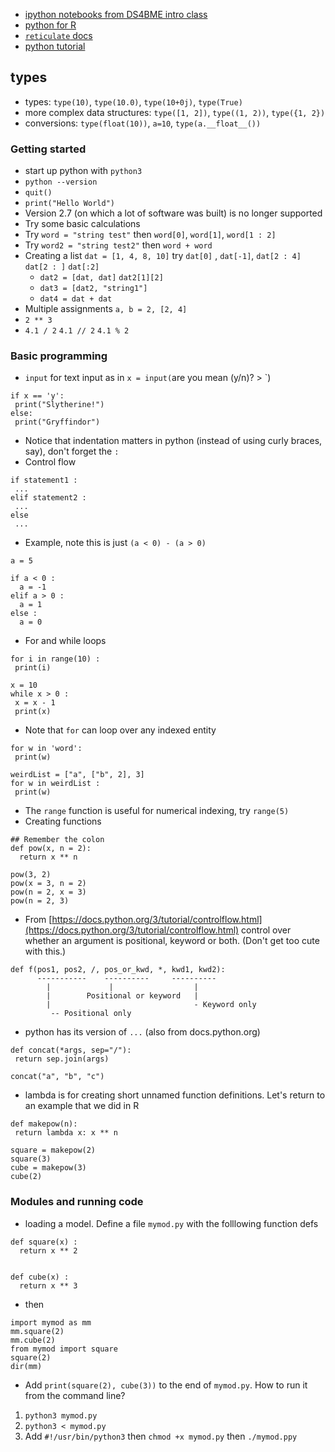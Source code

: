 * [ipython notebooks from DS4BME intro class](https://github.com/bcaffo/ds4bme_intro/tree/master/notebooks)
* [python for R](https://github.com/bcaffo/ds4ph-bme/tree/master/python4R)
* [`reticulate` docs](https://rstudio.github.io/reticulate/)
* [python tutorial](https://docs.python.org/3/tutorial/)

## types
* types: `type(10)`, `type(10.0)`, `type(10+0j)`, `type(True)`
* more complex data structures: `type([1, 2])`, `type((1, 2))`, `type({1, 2})`
* conversions: `type(float(10))`, `a=10`, `type(a.__float__())`
 
### Getting started
* start up python with `python3`
* `python --version`
* `quit()`
* `print("Hello World")`
* Version 2.7 (on which a lot of software was built) is no longer supported
* Try some basic calculations
* Try `word = "string test"` then `word[0]`, `word[1]`, `word[1 : 2]` 
* Try `word2 = "string test2"` then `word + word`
* Creating a list `dat = [1, 4, 8, 10]` try `dat[0]` , `dat[-1]`, `dat[2 : 4]` `dat[2 : ]` `dat[:2]`
  * `dat2 = [dat, dat]` `dat2[1][2]`
  * `dat3 = [dat2, "string1"]`
  * `dat4 = dat + dat`
* Multiple assignments `a, b = 2, [2, 4]`
* `2 ** 3` 
* `4.1 / 2` `4.1 // 2` `4.1 % 2`

### Basic programming
* `input` for text input as in `x = input(`are you mean (y/n)? > `) 
```
if x == 'y': 
 print("Slytherine!")
else:
 print("Gryffindor")
```
* Notice that indentation matters in python (instead of using curly braces, say), don't forget the `:`
* Control flow
```
if statement1 :
 ...
elif statement2 :
 ...
else 
 ...
```
* Example, note this is just `(a < 0) - (a > 0)` 
```
a = 5

if a < 0 :
  a = -1
elif a > 0 :
  a = 1
else :
  a = 0
```
* For and while loops
```
for i in range(10) :
 print(i)
 
x = 10
while x > 0 :
 x = x - 1
 print(x)
```
* Note that `for` can loop over any indexed entity
```
for w in 'word':
 print(w)

weirdList = ["a", ["b", 2], 3]
for w in weirdList :
 print(w)
```
* The `range` function is useful for numerical indexing, try `range(5)`
* Creating functions
```
## Remember the colon
def pow(x, n = 2):
  return x ** n

pow(3, 2)
pow(x = 3, n = 2)
pow(n = 2, x = 3)
pow(n = 2, 3) 
```
* From [https://docs.python.org/3/tutorial/controlflow.html](https://docs.python.org/3/tutorial/controlflow.html) control over whether an argument is positional, keyword or both. (Don't get too cute with this.)
```
def f(pos1, pos2, /, pos_or_kwd, *, kwd1, kwd2):
      -----------    ----------     ----------
        |             |                  |
        |        Positional or keyword   |
        |                                - Keyword only
         -- Positional only
```
* python has its version of `...` (also from docs.python.org)
```
def concat(*args, sep="/"):
 return sep.join(args)  

concat("a", "b", "c")
```
* lambda is for creating short unnamed function definitions. Let's return to an example that we did in R
```
def makepow(n):
 return lambda x: x ** n

square = makepow(2)
square(3)
cube = makepow(3)
cube(2)
```

### Modules and running code
* loading a model. Define a file `mymod.py` with the folllowing function defs
```
def square(x) :
  return x ** 2


def cube(x) :
  return x ** 3
```
* then
```
import mymod as mm
mm.square(2)
mm.cube(2)
from mymod import square
square(2)
dir(mm)
```
* Add `print(square(2), cube(3))` to the end of `mymod.py`. How to run it from the command line?
 1. `python3 mymod.py`
 2. `python3 < mymod.py`
 3. Add `#!/usr/bin/python3` then `chmod +x mymod.py` then `./mymod.ppy`
 
